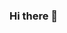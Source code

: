 ### Hi there 👋
<!--
- 🌱 I’m currently learning Computer Engineerig
- 💬 Ask me about ME 
- 📫 How to reach me: https://www.linkedin.com/in/arpan-adhikari-043609255/
- ⚡ Fun fact: Always ready to learn. 
-->

